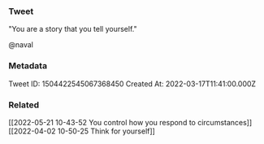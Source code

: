 ### Tweet
"You are a story that you tell yourself."

@naval

### Metadata
Tweet ID: 1504422545067368450
Created At: 2022-03-17T11:41:00.000Z

### Related
[[2022-05-21 10-43-52 You control how you respond to circumstances]]
[[2022-04-02 10-50-25 Think for yourself]]


